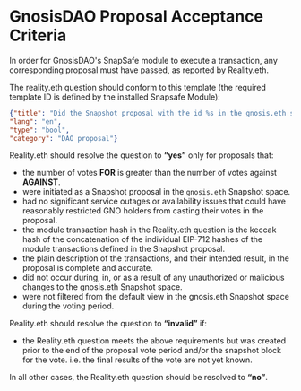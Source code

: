 # GnosisDAO Proposal Acceptance Criteria
In order for GnosisDAO's SnapSafe module to execute a transaction, any corresponding proposal must have passed, as reported by Reality.eth.

The reality.eth question should conform to this template (the required template ID is defined by the installed Snapsafe Module):
```json
{"title": "Did the Snapshot proposal with the id %s in the gnosis.eth space pass the execution of the array of module transactions that have the hash 0x%s and does it meet the requirements of the document referenced in the daorequirements record at gnosis.eth? The hash is the keccak of the concatenation of the individual EIP-712 hashes of the Module transactions. If this question was asked before the corresponding Snapshot proposal was resolved, it should ALWAYS be resolved to INVALID!",
"lang": "en",
"type": "bool",
"category": "DAO proposal"}
```

Reality.eth should resolve the question to **“yes”** only for proposals that:
* the number of votes **FOR** is greater than the number of votes against **AGAINST**.
* were initiated as a Snapshot proposal in the `gnosis.eth` Snapshot space.
* had no significant service outages or availability issues that could have reasonably restricted GNO holders from casting their votes in the proposal.
* the module transaction hash in the Reality.eth question is the keccak hash of the concatenation of the individual EIP-712 hashes of the module transactions defined in the Snapshot proposal.
* the plain description of the transactions, and their intended result, in the proposal is complete and accurate.
* did not occur during, in, or as a result of any unauthorized or malicious changes to the gnosis.eth Snapshot space.
* were not filtered from the default view in the gnosis.eth Snapshot space during the voting period.

Reality.eth should resolve the question to **“invalid”** if:
* the Reality.eth question meets the above requirements but was created prior to the end of the proposal vote period and/or the snapshot block for the vote. i.e. the final results of the vote are not yet known.

In all other cases, the Reality.eth question should be resolved to **“no”**.
